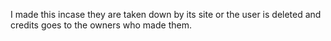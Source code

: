 I made this incase they are taken down by its site or the user is deleted and credits goes to the owners who made them.
